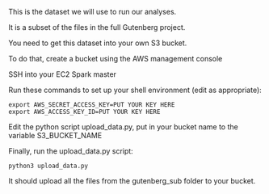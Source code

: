 This is the dataset we will use to run our analyses.

It is a subset of the files in the full Gutenberg project.

You need to get this dataset into your own S3 bucket.

To do that, create a bucket using the AWS management console

SSH into your EC2 Spark master

Run these commands to set up your shell environment (edit as appropriate):
```
export AWS_SECRET_ACCESS_KEY=PUT YOUR KEY HERE
export AWS_ACCESS_KEY_ID=PUT YOUR KEY HERE
```

Edit the python script upload_data.py, put in your bucket name to the variable S3_BUCKET_NAME

Finally, run the upload_data.py script:

```
python3 upload_data.py
```

It should upload all the files from the gutenberg_sub folder to your bucket.
